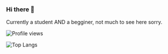 ### Hi there 👋 
Currently a student AND a begginer, not much to see here sorry.

![Profile views](https://gpvc.arturio.dev/Eliaz-LR)

![Top Langs](https://github-readme-stats.vercel.app/api/top-langs/?username=Eliaz-LR&layout=compact&theme=dark)

